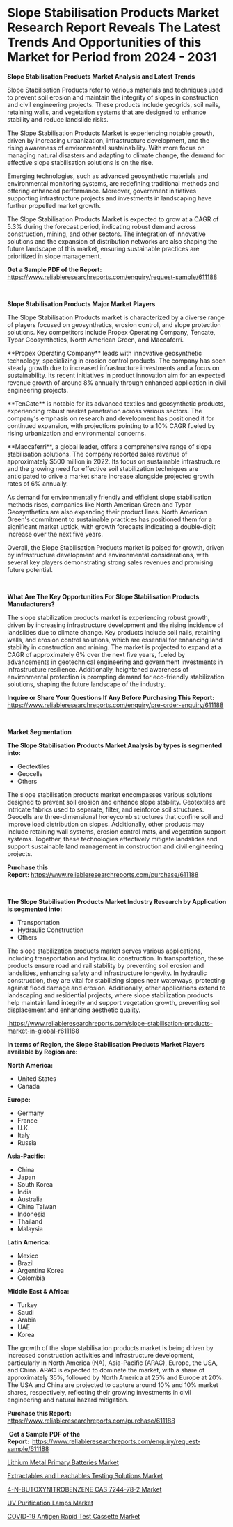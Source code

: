 <p><h1>Slope Stabilisation Products Market Research Report Reveals The Latest Trends And Opportunities of this Market for Period from 2024 - 2031</h1></p><p><strong>Slope Stabilisation Products Market Analysis and Latest Trends</strong></p>
<p><p>Slope Stabilisation Products refer to various materials and techniques used to prevent soil erosion and maintain the integrity of slopes in construction and civil engineering projects. These products include geogrids, soil nails, retaining walls, and vegetation systems that are designed to enhance stability and reduce landslide risks. </p><p>The Slope Stabilisation Products Market is experiencing notable growth, driven by increasing urbanization, infrastructure development, and the rising awareness of environmental sustainability. With more focus on managing natural disasters and adapting to climate change, the demand for effective slope stabilisation solutions is on the rise. </p><p>Emerging technologies, such as advanced geosynthetic materials and environmental monitoring systems, are redefining traditional methods and offering enhanced performance. Moreover, government initiatives supporting infrastructure projects and investments in landscaping have further propelled market growth. </p><p>The Slope Stabilisation Products Market is expected to grow at a CAGR of 5.3% during the forecast period, indicating robust demand across construction, mining, and other sectors. The integration of innovative solutions and the expansion of distribution networks are also shaping the future landscape of this market, ensuring sustainable practices are prioritized in slope management.</p></p>
<p><strong>Get a Sample PDF of the Report:&nbsp;</strong> <a href="https://www.reliableresearchreports.com/enquiry/request-sample/611188?utm_campaign=16&utm_medium=2&utm_source=Github&utm_content=ia&utm_term=12102024&utm_id=slope-stabilisation-products">https://www.reliableresearchreports.com/enquiry/request-sample/611188</a></p>
<p>&nbsp;</p>
<p><strong>Slope Stabilisation Products Major Market Players</strong></p>
<p><p>The Slope Stabilisation Products market is characterized by a diverse range of players focused on geosynthetics, erosion control, and slope protection solutions. Key competitors include Propex Operating Company, Tencate, Typar Geosynthetics, North American Green, and Maccaferri.</p><p>**Propex Operating Company** leads with innovative geosynthetic technology, specializing in erosion control products. The company has seen steady growth due to increased infrastructure investments and a focus on sustainability. Its recent initiatives in product innovation aim for an expected revenue growth of around 8% annually through enhanced application in civil engineering projects.</p><p>**TenCate** is notable for its advanced textiles and geosynthetic products, experiencing robust market penetration across various sectors. The company's emphasis on research and development has positioned it for continued expansion, with projections pointing to a 10% CAGR fueled by rising urbanization and environmental concerns.</p><p>**Maccaferri**, a global leader, offers a comprehensive range of slope stabilisation solutions. The company reported sales revenue of approximately $500 million in 2022. Its focus on sustainable infrastructure and the growing need for effective soil stabilization techniques are anticipated to drive a market share increase alongside projected growth rates of 6% annually.</p><p>As demand for environmentally friendly and efficient slope stabilisation methods rises, companies like North American Green and Typar Geosynthetics are also expanding their product lines. North American Green's commitment to sustainable practices has positioned them for a significant market uptick, with growth forecasts indicating a double-digit increase over the next five years.</p><p>Overall, the Slope Stabilisation Products market is poised for growth, driven by infrastructure development and environmental considerations, with several key players demonstrating strong sales revenues and promising future potential.</p></p>
<p>&nbsp;</p>
<p><strong>What Are The Key Opportunities For Slope Stabilisation Products Manufacturers?</strong></p>
<p><p>The slope stabilization products market is experiencing robust growth, driven by increasing infrastructure development and the rising incidence of landslides due to climate change. Key products include soil nails, retaining walls, and erosion control solutions, which are essential for enhancing land stability in construction and mining. The market is projected to expand at a CAGR of approximately 6% over the next five years, fueled by advancements in geotechnical engineering and government investments in infrastructure resilience. Additionally, heightened awareness of environmental protection is prompting demand for eco-friendly stabilization solutions, shaping the future landscape of the industry.</p></p>
<p><strong>Inquire or Share Your Questions If Any Before Purchasing This Report:</strong> <a href="https://www.reliableresearchreports.com/enquiry/pre-order-enquiry/611188?utm_campaign=16&utm_medium=2&utm_source=Github&utm_content=ia&utm_term=12102024&utm_id=slope-stabilisation-products">https://www.reliableresearchreports.com/enquiry/pre-order-enquiry/611188</a></p>
<p>&nbsp;</p>
<p><strong>Market Segmentation</strong></p>
<p><strong>The Slope Stabilisation Products Market Analysis by types is segmented into:</strong></p>
<p><ul><li>Geotextiles</li><li>Geocells</li><li>Others</li></ul></p>
<p><p>The slope stabilisation products market encompasses various solutions designed to prevent soil erosion and enhance slope stability. Geotextiles are intricate fabrics used to separate, filter, and reinforce soil structures. Geocells are three-dimensional honeycomb structures that confine soil and improve load distribution on slopes. Additionally, other products may include retaining wall systems, erosion control mats, and vegetation support systems. Together, these technologies effectively mitigate landslides and support sustainable land management in construction and civil engineering projects.</p></p>
<p><strong>Purchase this Report:&nbsp;</strong><a href="https://www.reliableresearchreports.com/purchase/611188?utm_campaign=16&utm_medium=2&utm_source=Github&utm_content=ia&utm_term=12102024&utm_id=slope-stabilisation-products">https://www.reliableresearchreports.com/purchase/611188</a></p>
<p>&nbsp;</p>
<p><strong>The Slope Stabilisation Products Market Industry Research by Application is segmented into:</strong></p>
<p><ul><li>Transportation</li><li>Hydraulic Construction</li><li>Others</li></ul></p>
<p><p>The slope stabilization products market serves various applications, including transportation and hydraulic construction. In transportation, these products ensure road and rail stability by preventing soil erosion and landslides, enhancing safety and infrastructure longevity. In hydraulic construction, they are vital for stabilizing slopes near waterways, protecting against flood damage and erosion. Additionally, other applications extend to landscaping and residential projects, where slope stabilization products help maintain land integrity and support vegetation growth, preventing soil displacement and enhancing aesthetic quality.</p></p>
<p><a href="https://www.reliableresearchreports.com/slope-stabilisation-products-market-in-global-r611188?utm_campaign=16&utm_medium=2&utm_source=Github&utm_content=ia&utm_term=12102024&utm_id=slope-stabilisation-products">&nbsp;https://www.reliableresearchreports.com/slope-stabilisation-products-market-in-global-r611188</a></p>
<p><strong>In terms of Region, the Slope Stabilisation Products Market Players available by Region are:</strong></p>
<p>
    <p> <strong> North America: </strong>
        <ul>
            <li>United States</li>
            <li>Canada</li>
        </ul>
        </p> 
    <p> <strong> Europe: </strong>
        <ul>
            <li>Germany</li>
            <li>France</li>
            <li>U.K.</li>
            <li>Italy</li>
            <li>Russia</li>
        </ul>
        </p> 
    <p> <strong> Asia-Pacific: </strong>
        <ul>
            <li>China</li>
            <li>Japan</li>
            <li>South Korea</li>
            <li>India</li>
            <li>Australia</li>
            <li>China Taiwan</li>
            <li>Indonesia</li>
            <li>Thailand</li>
            <li>Malaysia</li>
        </ul>
        </p> 
    <p> <strong> Latin America: </strong>
        <ul>
            <li>Mexico</li>
            <li>Brazil</li>
            <li>Argentina Korea</li>
            <li>Colombia</li>
        </ul>
        </p> 
    <p> <strong> Middle East & Africa: </strong>
        <ul>
            <li>Turkey</li>
            <li>Saudi</li>
            <li>Arabia</li>
            <li>UAE</li>
            <li>Korea</li>
        </ul>
    </p>
    </p>
<p><p>The growth of the slope stabilisation products market is being driven by increased construction activities and infrastructure development, particularly in North America (NA), Asia-Pacific (APAC), Europe, the USA, and China. APAC is expected to dominate the market, with a share of approximately 35%, followed by North America at 25% and Europe at 20%. The USA and China are projected to capture around 10% and 10% market shares, respectively, reflecting their growing investments in civil engineering and natural hazard mitigation.</p></p>
<p><strong>Purchase this Report: </strong><a href="https://www.reliableresearchreports.com/purchase/611188?utm_campaign=16&utm_medium=2&utm_source=Github&utm_content=ia&utm_term=12102024&utm_id=slope-stabilisation-products">https://www.reliableresearchreports.com/purchase/611188</a></p>
<p>&nbsp;<strong>Get a Sample PDF of the Report:&nbsp;&nbsp;</strong><a href="https://www.reliableresearchreports.com/enquiry/request-sample/611188?utm_campaign=16&utm_medium=2&utm_source=Github&utm_content=ia&utm_term=12102024&utm_id=slope-stabilisation-products">https://www.reliableresearchreports.com/enquiry/request-sample/611188</a></p>
<p><strong></strong></p>
<p><p><a href="https://www.linkedin.com/pulse/lithium-metal-primary-batteries-market-size-growing-cagr-o0qde?utm_campaign=16&utm_medium=2&utm_source=Github&utm_content=ia&utm_term=12102024&utm_id=slope-stabilisation-products">Lithium Metal Primary Batteries Market</a></p><p><a href="https://www.linkedin.com/pulse/driving-market-forces-extractables-leachables-testing-solutions-hiw2e?utm_campaign=16&utm_medium=2&utm_source=Github&utm_content=ia&utm_term=12102024&utm_id=slope-stabilisation-products">Extractables and Leachables Testing Solutions Market</a></p><p><a href="https://github.com/gretaakardljz/Market-Research-Report-List-1/blob/main/4-n-butoxynitrobenzene-cas-7244-78-2-market.md?utm_campaign=16&utm_medium=2&utm_source=Github&utm_content=ia&utm_term=12102024&utm_id=slope-stabilisation-products">4-N-BUTOXYNITROBENZENE CAS 7244-78-2 Market</a></p><p><a href="https://github.com/ambertqocronceb/Market-Research-Report-List-1/blob/main/uv-purification-lamps-market.md?utm_campaign=16&utm_medium=2&utm_source=Github&utm_content=ia&utm_term=12102024&utm_id=slope-stabilisation-products">UV Purification Lamps Market</a></p><p><a href="https://www.linkedin.com/pulse/covid-19-antigen-rapid-test-cassette-market-strategic-insights-pop6e?utm_campaign=16&utm_medium=2&utm_source=Github&utm_content=ia&utm_term=12102024&utm_id=slope-stabilisation-products">COVID-19 Antigen Rapid Test Cassette Market</a></p></p>